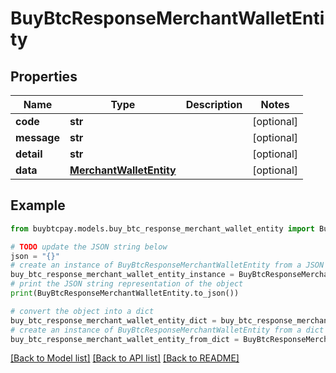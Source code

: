 # BuyBtcResponseMerchantWalletEntity


## Properties

Name | Type | Description | Notes
------------ | ------------- | ------------- | -------------
**code** | **str** |  | [optional] 
**message** | **str** |  | [optional] 
**detail** | **str** |  | [optional] 
**data** | [**MerchantWalletEntity**](MerchantWalletEntity.md) |  | [optional] 

## Example

```python
from buybtcpay.models.buy_btc_response_merchant_wallet_entity import BuyBtcResponseMerchantWalletEntity

# TODO update the JSON string below
json = "{}"
# create an instance of BuyBtcResponseMerchantWalletEntity from a JSON string
buy_btc_response_merchant_wallet_entity_instance = BuyBtcResponseMerchantWalletEntity.from_json(json)
# print the JSON string representation of the object
print(BuyBtcResponseMerchantWalletEntity.to_json())

# convert the object into a dict
buy_btc_response_merchant_wallet_entity_dict = buy_btc_response_merchant_wallet_entity_instance.to_dict()
# create an instance of BuyBtcResponseMerchantWalletEntity from a dict
buy_btc_response_merchant_wallet_entity_from_dict = BuyBtcResponseMerchantWalletEntity.from_dict(buy_btc_response_merchant_wallet_entity_dict)
```
[[Back to Model list]](../README.md#documentation-for-models) [[Back to API list]](../README.md#documentation-for-api-endpoints) [[Back to README]](../README.md)


